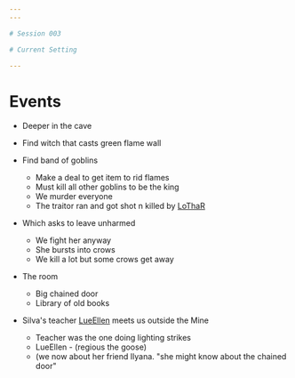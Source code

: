 ```yaml
---
---

# Session 003

# Current Setting

---
```


# Events

* Deeper in the cave

* Find witch that casts green flame wall

* Find band of goblins
  
  * Make a deal to get item to rid flames
  * Must kill all other goblins to be the king
  * We murder everyone
  * The traitor ran and got shot n killed by [LoThaR](../Players/LoThaR.md)
* Which asks to leave unharmed
  
  * We fight her anyway
  * She bursts into crows
  * We kill a lot but some crows get away
* The room
  
  * Big chained door
  * Library of old books
* Silva's teacher [LueEllen](../NPCs/LueEllen.md) meets us outside the Mine
  
  * Teacher was the one doing lighting strikes
  * LueEllen - (regious the goose)
  * (we now about her friend Ilyana. "she might know about the chained door"

